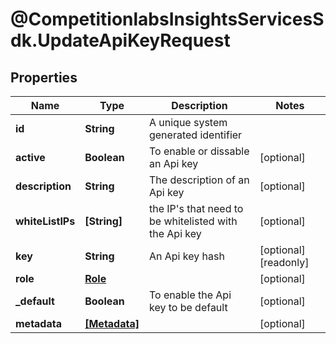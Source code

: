 # @CompetitionlabsInsightsServicesSdk.UpdateApiKeyRequest

## Properties

Name | Type | Description | Notes
------------ | ------------- | ------------- | -------------
**id** | **String** | A unique system generated identifier | 
**active** | **Boolean** | To enable or dissable an Api key | [optional] 
**description** | **String** | The description of an Api key | [optional] 
**whiteListIPs** | **[String]** | the IP&#39;s that need to be whitelisted with the Api key | [optional] 
**key** | **String** | An Api key hash | [optional] [readonly] 
**role** | [**Role**](Role.md) |  | [optional] 
**_default** | **Boolean** | To enable the Api key to be default | [optional] 
**metadata** | [**[Metadata]**](Metadata.md) |  | [optional] 


